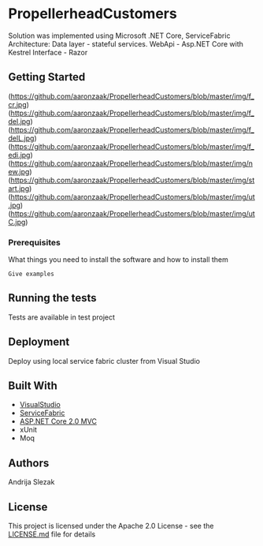 # PropellerheadCustomers

Solution was implemented using Microsoft .NET Core, ServiceFabric
Architecture:
 Data layer - stateful services.
 WebApi     - Asp.NET Core with Kestrel
 Interface  - Razor

## Getting Started

(https://github.com/aaronzaak/PropellerheadCustomers/blob/master/img/f_cr.jpg)
(https://github.com/aaronzaak/PropellerheadCustomers/blob/master/img/f_del.jpg)
(https://github.com/aaronzaak/PropellerheadCustomers/blob/master/img/f_delL.jpg)
(https://github.com/aaronzaak/PropellerheadCustomers/blob/master/img/f_edi.jpg)
(https://github.com/aaronzaak/PropellerheadCustomers/blob/master/img/new.jpg)
(https://github.com/aaronzaak/PropellerheadCustomers/blob/master/img/start.jpg)
(https://github.com/aaronzaak/PropellerheadCustomers/blob/master/img/ut.jpg)
(https://github.com/aaronzaak/PropellerheadCustomers/blob/master/img/utC.jpg)


### Prerequisites

What things you need to install the software and how to install them

```
Give examples
```

## Running the tests

Tests are available in test project

## Deployment

Deploy using local service fabric cluster from Visual Studio

## Built With

* [VisualStudio](https://www.visualstudio.com)
* [ServiceFabric](https://azure.microsoft.com/en-us/services/service-fabric/)
* [ASP.NET Core 2.0 MVC](https://docs.microsoft.com/en-us/aspnet/core/mvc/overview)
* xUnit
* Moq

## Authors

Andrija Slezak

## License

This project is licensed under the Apache 2.0 License - see the [LICENSE.md](LICENSE.md) file for details


